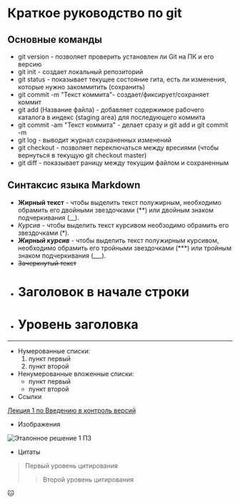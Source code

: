 # Краткое руководство по git
## Основные команды
* git version - позволяет проверить установлен ли Git на ПК и его версию
* git init - создает локальный репозиторий
* git status - показывает текущее состояние гита, есть ли изменения, которые нужно закоммитить (сохранить)
* git commit -m "Текст коммита"- создает/фиксирует/сохраняет коммит
* git add (Название файла) - добавляет содержимое рабочего каталога в индекс (staging area) для последующего коммита 
* git commit -am "Текст коммита" - делает сразу и git add и git commit -m
* git log - выводит журнал сохраненных изменений
* git checkout - позволяет переключаться между вресиями (чтобы вернуться в текущую git checkout master)
* git diff - показывает раницу между текущим файлом и сохраненным
## Синтаксис языка Markdown
* **Жирный текст** - чтобы выделить текст полужирным, необходимо обрамить его двойными звездочками (**) или двойным знаком подчеркивания (__).
* *Курсив* - чтобы выделить текст курсивом необзодимо обрамить его звездочками (*).
* ***Жирный курсив*** - чтобы выделить текст полужирным курсивом, необходимо обрамить его тройными звездочками (***) или тройным знаком подчеркивания (___).
* ~~Зачеркнутый текст~~
* # Заголовок в начале строки
* # Уровень заголовка
***
* Нумерованные списки:
  1. пункт первый
  2. пункт второй
* Ненумерованные вложенные списки:
  - пункт первый
  - пункт второй
* Ссылки

[Лекция 1 по Введению в контроль версий](https://gb.ru/lessons/331650)

* Изображения

![Эталонное решение 1 ПЗ](https://gbcdn.mrgcdn.ru/uploads/asset/5254143/attachment/cde763afae13a48c50813429c9df17e4.png)

* Цитаты
> Первый уровень цитирования
>> Второй уровень цитирования

🐱